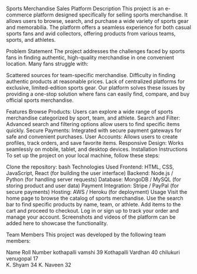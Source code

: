 Sports Merchandise Sales Platform
Description
This project is an e-commerce platform designed specifically for selling sports merchandise. It allows users to browse, search, and purchase a wide variety of sports gear and memorabilia. The platform offers a seamless experience for both casual sports fans and avid collectors, offering products from various teams, sports, and athletes.

Problem Statement
The project addresses the challenges faced by sports fans in finding authentic, high-quality merchandise in one convenient location. Many fans struggle with:

Scattered sources for team-specific merchandise.
Difficulty in finding authentic products at reasonable prices.
Lack of centralized platforms for exclusive, limited-edition sports gear.
Our platform solves these issues by providing a one-stop solution where fans can easily find, compare, and buy official sports merchandise.

Features
Browse Products: Users can explore a wide range of sports merchandise categorized by sport, team, and athlete.
Search and Filter: Advanced search and filtering options allow users to find specific items quickly.
Secure Payments: Integrated with secure payment gateways for safe and convenient purchases.
User Accounts: Allows users to create profiles, track orders, and save favorite items.
Responsive Design: Works seamlessly on mobile, tablet, and desktop devices.
Installation Instructions
To set up the project on your local machine, follow these steps:

Clone the repository:
bash
Technologies Used
Frontend: HTML, CSS, JavaScript, React (for building the user interface)
Backend: Node.js / Python (for handling server requests)
Database: MongoDB / MySQL (for storing product and user data)
Payment Integration: Stripe / PayPal (for secure payments)
Hosting: AWS / Heroku (for deployment)
Usage
Visit the home page to browse the catalog of sports merchandise.
Use the search bar to find specific products by name, team, or athlete.
Add items to the cart and proceed to checkout.
Log in or sign up to track your order and manage your account.
Screenshots and videos of the platform can be added here to showcase the functionality.

Team Members
This project was developed by the following team members:

Name	                    Roll Number
kothapalli vamshi          39
Kothapalli Vardhan	       40
chilukuri venugopal	       17  
K. Shyam	                 34
K. Naveen	                 32
